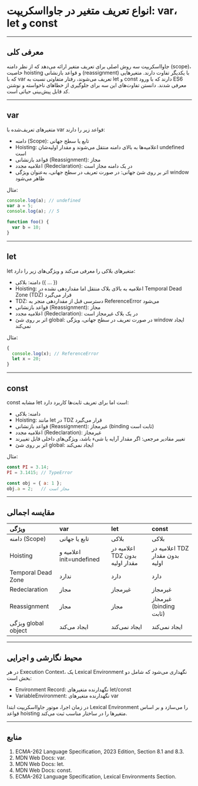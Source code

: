 # انواع تعریف متغیر در جاوااسکریپت: var، let و const

---

## معرفی کلی

جاوااسکریپت سه روش اصلی برای تعریف متغیر ارائه می‌دهد که از نظر دامنه (scope)، خاصیت hoisting و قواعد بازنشانی (reassignment) با یکدیگر تفاوت دارند. متغیرهایی که با var تعریف می‌شوند، رفتار متفاوتی نسبت به let و const دارند که با ورود ES6 معرفی شدند. دانستن تفاوت‌های این سه برای جلوگیری از خطاهای ناخواسته و نوشتن کد قابل پیش‌بینی حیاتی است.

---

## var

متغیرهای تعریف‌شده با var قواعد زیر را دارند:

- دامنه (Scope): تابع یا سطح جهانی  
- Hoisting: اعلامیه‌ها به بالای دامنه منتقل می‌شوند و مقدار اولیه‌شان undefined است  
- قواعد بازنشانی (Reassignment): مجاز  
- اعلامیه مجدد (Redeclaration): در یک دامنه مجاز است  
- اثر بر روی شیٔ‌ جهانی: در صورت تعریف در سطح جهانی، به‌عنوان ویژگی window ظاهر می‌شود  

مثال:
```js
console.log(a); // undefined
var a = 5;
console.log(a); // 5

function foo() {
  var b = 10;
}
```  


---

## let

let متغیرهای بلاکی را معرفی می‌کند و ویژگی‌های زیر را دارد:

- دامنه: بلاکی ({ ... })  
- Hoisting: اعلامیه به بالای بلاک منتقل اما مقداردهی نشده در Temporal Dead Zone (TDZ) قرار می‌گیرد  
- TDZ: دسترسی قبل از مقداردهی منجر به ReferenceError می‌شود  
- قواعد بازنشانی (Reassignment): مجاز  
- اعلامیه مجدد (Redeclaration): در یک بلاک غیرمجاز است  
- اثر بر روی شیٔ‌ global: در صورت تعریف در سطح جهانی، ویژگی window ایجاد نمی‌کند  

مثال:
```js
{
  console.log(x); // ReferenceError
  let x = 20;
}
```  


---

## const

const مشابه let است اما برای تعریف ثابت‌ها کاربرد دارد:

- دامنه: بلاکی  
- Hoisting: مانند let در TDZ قرار می‌گیرد  
- قواعد بازنشانی (Reassignment): غیرمجاز (binding ثابت است)  
- اعلامیه مجدد (Redeclaration): غیرمجاز  
- تغییر مقادیر مرجعی: اگر مقدار آرایه یا شیء باشد، ویژگی‌های داخلی قابل تغییرند  
- اثر بر روی شیٔ‌ global: ایجاد نمی‌کند  

مثال:
```js
const PI = 3.14;
PI = 3.1415; // TypeError

const obj = { a: 1 };
obj.a = 2;   // مجاز است
```  


---

## مقایسه اجمالی

| ویژگی               | var                      | let                               | const                            |
|:--------------------|:-------------------------|:----------------------------------|:---------------------------------|
| دامنه (Scope)       | تابع یا جهانی           | بلاکی                              | بلاکی                            |
| Hoisting            | اعلامیه و init=undefined | اعلامیه در TDZ بدون مقدار اولیه    | اعلامیه در TDZ بدون مقدار اولیه  |
| Temporal Dead Zone  | ندارد                   | دارد                               | دارد                             |
| Redeclaration       | مجاز                     | غیرمجاز                          | غیرمجاز                         |
| Reassignment        | مجاز                     | مجاز                               | غیرمجاز (binding ثابت)           |
| ویژگی global object | ایجاد می‌کند            | ایجاد نمی‌کند                     | ایجاد نمی‌کند                    |

---

## محیط نگارشی و اجرایی

در هر Execution Context، یک Lexical Environment نگهداری می‌شود که شامل دو بخش است:

- Environment Record: نگهدارنده متغیرهای let/const  
- VariableEnvironment: نگهدارنده متغیرهای var  

در زمان اجرا، موتور جاوااسکریپت ابتدا Lexical Environment را می‌سازد و بر اساس قواعد hoisting متغیرها را در ساختار مناسب ثبت می‌کند.

---

## منابع

1. ECMA-262 Language Specification, 2023 Edition, Section 8.1 and 8.3.  
2. MDN Web Docs: var.  
3. MDN Web Docs: let.  
4. MDN Web Docs: const.  
5. ECMA-262 Language Specification, Lexical Environments Section.  
